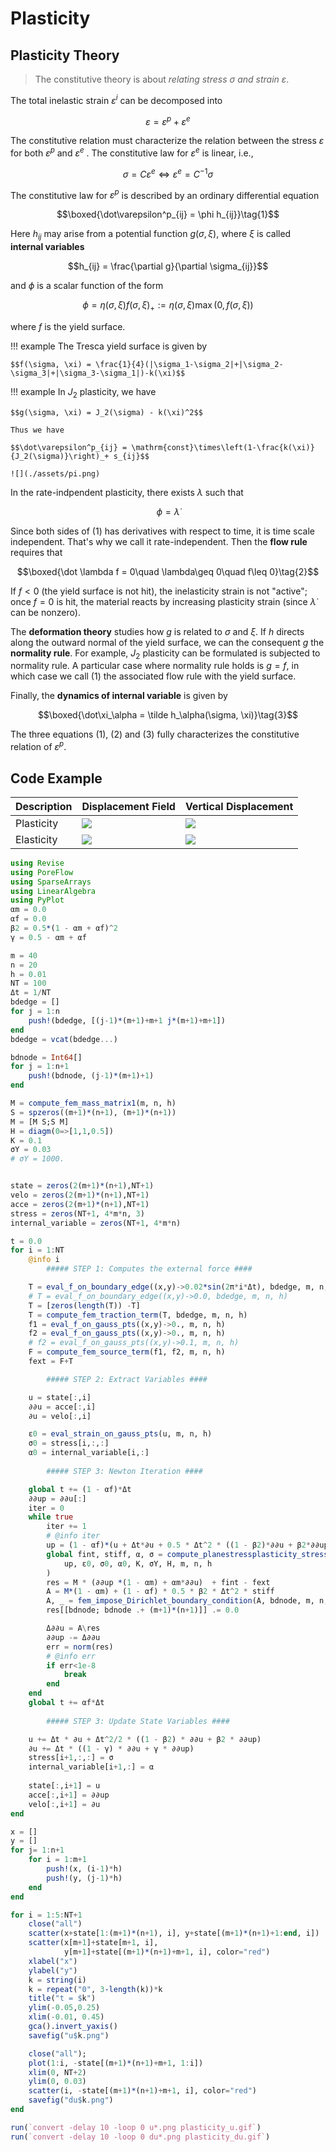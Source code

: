 # Plasticity



## Plasticity Theory

>  The constitutive theory is about _relating stress $\sigma$ and strain $\varepsilon$_. 

The total inelastic strain $\varepsilon^i$ can be decomposed into 

$$\varepsilon = \varepsilon^p + \varepsilon^e$$

The constitutive relation must characterize the relation between the stress $\varepsilon$ for both $\varepsilon^p$ and $\varepsilon^e$ . The constitutive law for $\varepsilon^e$ is linear, i.e., 

$$\sigma = C\varepsilon^e\Leftrightarrow\varepsilon^e = C^{-1}\sigma$$

The constitutive law for $\varepsilon^p$ is described by an ordinary differential equation 

$$\boxed{\dot\varepsilon^p_{ij} = \phi h_{ij}}\tag{1}$$

Here $h_{ij}$ may arise from a potential function $g(\sigma, \xi)$, where $\xi$ is called **internal variables**

$$h_{ij} = \frac{\partial g}{\partial \sigma_{ij}}$$

and $\phi$ is a scalar function of the form 

$$\phi = \eta(\sigma,\xi) f(\sigma, \xi)_+ := \eta(\sigma,\xi)\max(0, f(\sigma, \xi))$$

where $f$ is the yield surface. 

!!! example
    The Tresca yield surface is given by 
    
    $$f(\sigma, \xi) = \frac{1}{4}(|\sigma_1-\sigma_2|+|\sigma_2-\sigma_3|+|\sigma_3-\sigma_1|)-k(\xi)$$


!!! example
    ​In $J_2$ plasticity, we have

    $$g(\sigma, \xi) = J_2(\sigma) - k(\xi)^2$$

    ​Thus we have

    $$\dot\varepsilon^p_{ij} = \mathrm{const}\times\left(1-\frac{k(\xi)}{J_2(\sigma)}\right)_+ s_{ij}$$
    
    ![](./assets/pi.png)

In the rate-indpendent plasticity, there exists $\lambda$ such that 

$$\phi = \dot\lambda$$

Since both sides of (1) has derivatives with respect to time, it is time scale independent. That's why we call it rate-independent. Then the **flow rule** requires that 

$$\boxed{\dot \lambda f = 0\quad \lambda\geq 0\quad f\leq 0}\tag{2}$$

If $f<0$ (the yield surface is not hit), the inelasticity strain is not "active"; once $f=0$ is hit, the material reacts by increasing plasticity strain (since $\dot \lambda$ can be nonzero). 

The **deformation theory** studies how $g$ is related to $\sigma$ and $\xi$. If $h$ directs along the outward normal of the yield surface, we can the consequent $g$ the **normality rule**.  For example, $J_2$ plasticity can be formulated is subjected to normality rule. A particular case where normality rule holds is $g=f$, in which case we call (1) the associated flow rule with the yield surface.

Finally, the **dynamics of internal variable** is given by 

$$\boxed{\dot\xi_\alpha = \tilde h_\alpha(\sigma, \xi)}\tag{3}$$

The three equations (1), (2) and (3) fully characterizes the constitutive relation of $\varepsilon^p$.

 

## Code Example




|  Description          | Displacement Field             | Vertical Displacement           |
| ---------- | ------------------------------ | ------------------------------- |
| Plasticity | ![](./assets/plasticity_u.gif) | ![](./assets/plasticity_du.gif) |
| Elasticity | ![](./assets/elasticity_u.gif) | ![](./assets/elasticity_du.gif) |



```julia
using Revise
using PoreFlow
using SparseArrays
using LinearAlgebra
using PyPlot
αm = 0.0
αf = 0.0
β2 = 0.5*(1 - αm + αf)^2
γ = 0.5 - αm + αf

m = 40
n = 20
h = 0.01
NT = 100
Δt = 1/NT 
bdedge = []
for j = 1:n 
    push!(bdedge, [(j-1)*(m+1)+m+1 j*(m+1)+m+1])
end
bdedge = vcat(bdedge...)

bdnode = Int64[]
for j = 1:n+1
    push!(bdnode, (j-1)*(m+1)+1)
end

M = compute_fem_mass_matrix1(m, n, h)
S = spzeros((m+1)*(n+1), (m+1)*(n+1))
M = [M S;S M]
H = diagm(0=>[1,1,0.5])
K = 0.1
σY = 0.03
# σY = 1000.


state = zeros(2(m+1)*(n+1),NT+1)
velo = zeros(2(m+1)*(n+1),NT+1)
acce = zeros(2(m+1)*(n+1),NT+1)
stress = zeros(NT+1, 4*m*n, 3)
internal_variable = zeros(NT+1, 4*m*n)

t = 0.0
for i = 1:NT 
    @info i 
        ##### STEP 1: Computes the external force ####

    T = eval_f_on_boundary_edge((x,y)->0.02*sin(2π*i*Δt), bdedge, m, n, h)
    # T = eval_f_on_boundary_edge((x,y)->0.0, bdedge, m, n, h)
    T = [zeros(length(T)) -T]
    T = compute_fem_traction_term(T, bdedge, m, n, h)
    f1 = eval_f_on_gauss_pts((x,y)->0., m, n, h)
    f2 = eval_f_on_gauss_pts((x,y)->0., m, n, h)
    # f2 = eval_f_on_gauss_pts((x,y)->0.1, m, n, h)
    F = compute_fem_source_term(f1, f2, m, n, h)
    fext = F+T

        ##### STEP 2: Extract Variables ####

    u = state[:,i]
    ∂∂u = acce[:,i]
    ∂u = velo[:,i]

    ε0 = eval_strain_on_gauss_pts(u, m, n, h)
    σ0 = stress[i,:,:]
    α0 = internal_variable[i,:]
    
        ##### STEP 3: Newton Iteration ####

    global t += (1 - αf)*Δt
    ∂∂up = ∂∂u[:]
    iter = 0
    while true
        iter += 1
        # @info iter
        up = (1 - αf)*(u + Δt*∂u + 0.5 * Δt^2 * ((1 - β2)*∂∂u + β2*∂∂up)) + αf*u
        global fint, stiff, α, σ = compute_planestressplasticity_stress_and_stiffness_matrix(
            up, ε0, σ0, α0, K, σY, H, m, n, h
        )
        res = M * (∂∂up *(1 - αm) + αm*∂∂u)  + fint - fext
        A = M*(1 - αm) + (1 - αf) * 0.5 * β2 * Δt^2 * stiff
        A, _ = fem_impose_Dirichlet_boundary_condition(A, bdnode, m, n, h)
        res[[bdnode; bdnode .+ (m+1)*(n+1)]] .= 0.0

        Δ∂∂u = A\res
        ∂∂up -= Δ∂∂u
        err = norm(res)
        # @info err
        if err<1e-8
            break 
        end
    end
    global t += αf*Δt
    
        ##### STEP 3: Update State Variables ####

    u += Δt * ∂u + Δt^2/2 * ((1 - β2) * ∂∂u + β2 * ∂∂up)
    ∂u += Δt * ((1 - γ) * ∂∂u + γ * ∂∂up)
    stress[i+1,:,:] = σ
    internal_variable[i+1,:] = α
    
    state[:,i+1] = u
    acce[:,i+1] = ∂∂up
    velo[:,i+1] = ∂u
end

x = []
y = []
for j= 1:n+1
    for i = 1:m+1
        push!(x, (i-1)*h)
        push!(y, (j-1)*h)
    end
end

for i = 1:5:NT+1
    close("all")
    scatter(x+state[1:(m+1)*(n+1), i], y+state[(m+1)*(n+1)+1:end, i])
    scatter(x[m+1]+state[m+1, i],
            y[m+1]+state[(m+1)*(n+1)+m+1, i], color="red")
    xlabel("x")
    ylabel("y")
    k = string(i)
    k = repeat("0", 3-length(k))*k 
    title("t = $k")
    ylim(-0.05,0.25)
    xlim(-0.01, 0.45)
    gca().invert_yaxis()
    savefig("u$k.png")

    close("all"); 
    plot(1:i, -state[(m+1)*(n+1)+m+1, 1:i])
    xlim(0, NT+2)
    ylim(0, 0.03)
    scatter(i, -state[(m+1)*(n+1)+m+1, i], color="red")
    savefig("du$k.png")
end

run(`convert -delay 10 -loop 0 u*.png plasticity_u.gif`)
run(`convert -delay 10 -loop 0 du*.png plasticity_du.gif`)


```

